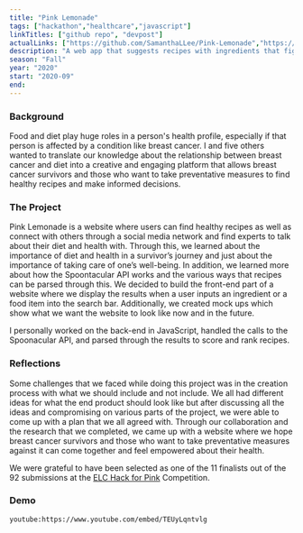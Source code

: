 ```yaml
---
title: "Pink Lemonade"
tags: ["hackathon","healthcare","javascript"]
linkTitles: ["github repo", "devpost"]
actualLinks: ["https://github.com/SamanthaLLee/Pink-Lemonade","https://devpost.com/software/pink-lemonade"]
description: "A web app that suggests recipes with ingredients that fight against breast cancer."
season: "Fall"
year: "2020"
start: "2020-09"
end: 
---
```


### Background 
Food and diet play huge roles in a person's health profile, especially if that person is affected by a condition like  breast cancer. I and five others wanted to translate our knowledge about the relationship between breast cancer and diet into a creative and engaging platform that allows breast cancer survivors and those who want to take preventative measures to find healthy recipes and make informed decisions.

### The Project
Pink Lemonade is a website where users can find healthy recipes as well as connect with others through a social media network and find experts to talk about their diet and health with. Through this, we learned about the importance of diet and health in a survivor’s journey and just about the importance of taking care of one’s well-being. In addition, we learned more about how the Spoontacular API works and the various ways that recipes can be parsed through this. We decided to build the front-end part of a website where we display the results when a user inputs an ingredient or a food item into the search bar. Additionally, we created mock ups which show what we want the website to look like now and in the future.

I personally worked on the back-end in JavaScript, handled the calls to the Spoonacular API, and parsed through the results to score and rank recipes.

### Reflections
Some challenges that we faced while doing this project was in the creation process with what we should include and not include. We all had different ideas for what the end product should look like but after discussing all the ideas and compromising on various parts of the project, we were able to come up with a plan that we all agreed with. Through our collaboration and the research that we completed, we came up with a website where we hope breast cancer survivors and those who want to take preventative measures against it can come together and feel empowered about their health.

We were grateful to have been selected as one of the 11 finalists out of the 92 submissions at the <a href="https://elchackathon2020.devpost.com/">ELC Hack for Pink</a> Competition.

### Demo
`youtube:https://www.youtube.com/embed/TEUyLqntvlg`
